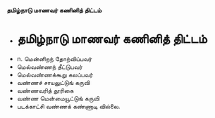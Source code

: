 **தமிழ்நாடு மாணவர் கணினித் திட்டம்**
- # தமிழ்நாடு மாணவர் கணினித் திட்டம்
- n. மென்னிறந் தோற்விப்பவர்
- மெல்வண்ணந் தீட்டுபவர்
- மெல்வண்ணக்கூறு கலப்பவர்
- வண்ணச் சாயலுட்டுங் கருவி
- வண்ணவரித் தூரிகை
- வண்ண மென்மையூட்டுங் கருவி
- படக்காட்சி வண்ணக் கண்ணாடி வில்லை.

